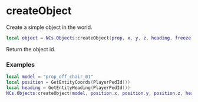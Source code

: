 # createObject
Create a simple object in the world.
```lua
local object = NCs.Objects:createObject(prop, x, y, z, heading, freeze)
```
Return the object id.

### Examples
```lua
local model = "prop_off_chair_01"
local position = GetEntityCoords(PlayerPedId())
local heading = GetEntityHeading(PlayerPedId())
NCs.Objects:createObject(model, position.x, position.y, position.z, heading, true)
```